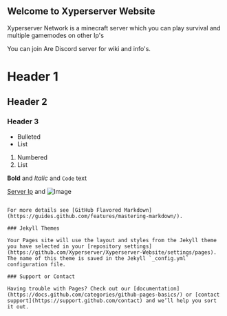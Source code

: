 ## Welcome to Xyperserver Website

Xyperserver Network is a minecraft server which you can play survival and multiple gamemodes on other Ip's

You can join Are Discord server for wiki and info's.

# Header 1
## Header 2
### Header 3

- Bulleted
- List

1. Numbered
2. List

**Bold** and _Italic_ and `Code` text

[Server Ip](https//:xyperserver.github.io/xyperserver-website/serverip) and ![Image](src)
```

For more details see [GitHub Flavored Markdown](https://guides.github.com/features/mastering-markdown/).

### Jekyll Themes

Your Pages site will use the layout and styles from the Jekyll theme you have selected in your [repository settings](https://github.com/Xyperserver/Xyperserver-Website/settings/pages). The name of this theme is saved in the Jekyll `_config.yml` configuration file.

### Support or Contact

Having trouble with Pages? Check out our [documentation](https://docs.github.com/categories/github-pages-basics/) or [contact support](https://support.github.com/contact) and we’ll help you sort it out.
